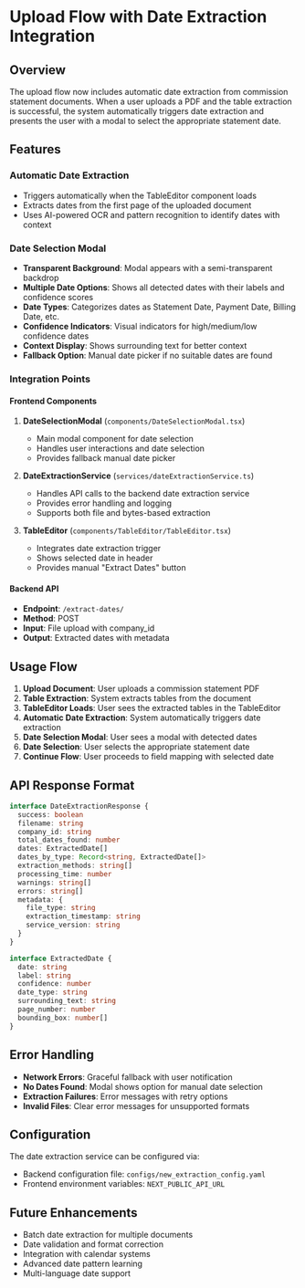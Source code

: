 # Upload Flow with Date Extraction Integration

## Overview

The upload flow now includes automatic date extraction from commission statement documents. When a user uploads a PDF and the table extraction is successful, the system automatically triggers date extraction and presents the user with a modal to select the appropriate statement date.

## Features

### Automatic Date Extraction
- Triggers automatically when the TableEditor component loads
- Extracts dates from the first page of the uploaded document
- Uses AI-powered OCR and pattern recognition to identify dates with context

### Date Selection Modal
- **Transparent Background**: Modal appears with a semi-transparent backdrop
- **Multiple Date Options**: Shows all detected dates with their labels and confidence scores
- **Date Types**: Categorizes dates as Statement Date, Payment Date, Billing Date, etc.
- **Confidence Indicators**: Visual indicators for high/medium/low confidence dates
- **Context Display**: Shows surrounding text for better context
- **Fallback Option**: Manual date picker if no suitable dates are found

### Integration Points

#### Frontend Components
1. **DateSelectionModal** (`components/DateSelectionModal.tsx`)
   - Main modal component for date selection
   - Handles user interactions and date selection
   - Provides fallback manual date picker

2. **DateExtractionService** (`services/dateExtractionService.ts`)
   - Handles API calls to the backend date extraction service
   - Provides error handling and logging
   - Supports both file and bytes-based extraction

3. **TableEditor** (`components/TableEditor/TableEditor.tsx`)
   - Integrates date extraction trigger
   - Shows selected date in header
   - Provides manual "Extract Dates" button

#### Backend API
- **Endpoint**: `/extract-dates/`
- **Method**: POST
- **Input**: File upload with company_id
- **Output**: Extracted dates with metadata

## Usage Flow

1. **Upload Document**: User uploads a commission statement PDF
2. **Table Extraction**: System extracts tables from the document
3. **TableEditor Loads**: User sees the extracted tables in the TableEditor
4. **Automatic Date Extraction**: System automatically triggers date extraction
5. **Date Selection Modal**: User sees a modal with detected dates
6. **Date Selection**: User selects the appropriate statement date
7. **Continue Flow**: User proceeds to field mapping with selected date

## API Response Format

```typescript
interface DateExtractionResponse {
  success: boolean
  filename: string
  company_id: string
  total_dates_found: number
  dates: ExtractedDate[]
  dates_by_type: Record<string, ExtractedDate[]>
  extraction_methods: string[]
  processing_time: number
  warnings: string[]
  errors: string[]
  metadata: {
    file_type: string
    extraction_timestamp: string
    service_version: string
  }
}

interface ExtractedDate {
  date: string
  label: string
  confidence: number
  date_type: string
  surrounding_text: string
  page_number: number
  bounding_box: number[]
}
```

## Error Handling

- **Network Errors**: Graceful fallback with user notification
- **No Dates Found**: Modal shows option for manual date selection
- **Extraction Failures**: Error messages with retry options
- **Invalid Files**: Clear error messages for unsupported formats

## Configuration

The date extraction service can be configured via:
- Backend configuration file: `configs/new_extraction_config.yaml`
- Frontend environment variables: `NEXT_PUBLIC_API_URL`

## Future Enhancements

- Batch date extraction for multiple documents
- Date validation and format correction
- Integration with calendar systems
- Advanced date pattern learning
- Multi-language date support
